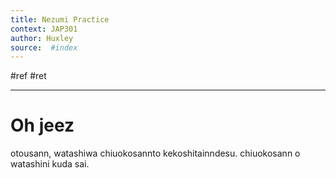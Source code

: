 ```yaml
---
title: Nezumi Practice  
context: JAP301
author: Huxley
source:  #index
---
```


#ref #ret 

---

# Oh jeez 



otousann, watashiwa chiuokosannto kekoshitainndesu. chiuokosann o watashini kuda sai.  













